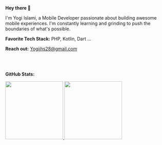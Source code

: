 **Hey there 👋**

I'm Yogi Islami, a Mobile Developer passionate about building awesome mobile experiences.  I'm constantly learning and grinding to push the boundaries of what's possible.

**Favorite Tech Stack:**  PHP, Kotlin, Dart ...

**Reach out:** Yogiihs28@gmail.com

<br>
<br>

**GitHub Stats:**
<p align="left">
<a href="https://github.com/itsmeyogs">
  <img height="180em" src="https://github-readme-stats-eight-theta.vercel.app/api?username=itsmeyogs&show_icons=true&theme=algolia&include_all_commits=true&count_private=true"/>
  <img height="180em" src="https://github-readme-stats-eight-theta.vercel.app/api/top-langs/?username=itsmeyogs&layout=compact&langs_count=8&theme=algolia"/>
</a>
</p>
